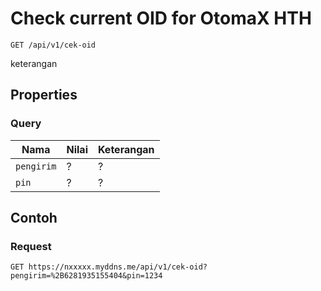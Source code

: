 # Check current OID for OtomaX HTH
```http
GET /api/v1/cek-oid
```
keterangan
## Properties
### Query
Nama  | Nilai | Keterangan
--- | --- | ---
<code>pengirim</code> | ? | ?
<code>pin</code> | ? | ?

## Contoh

### Request
```http
GET https://nxxxxx.myddns.me/api/v1/cek-oid?pengirim=%2B6281935155404&pin=1234
```

